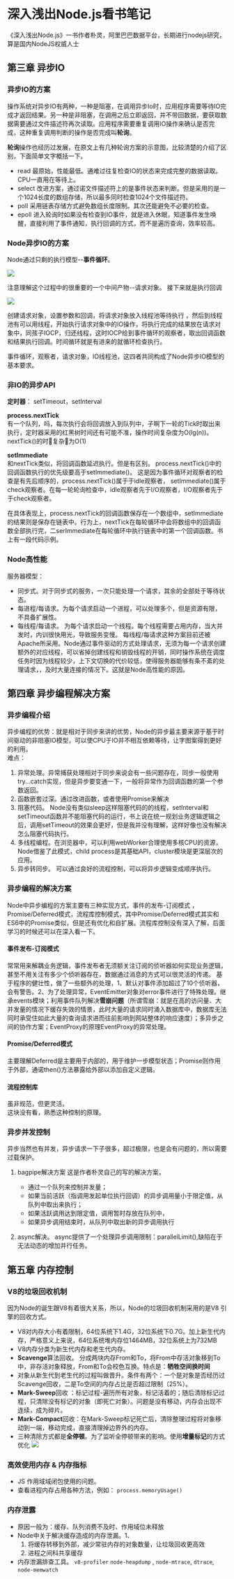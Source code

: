# 深入浅出Node.js看书笔记
《深入浅出Node.js》一书作者朴灵，阿里巴巴数据平台，长期进行nodejs研究，算是国内NodeJS权威人士

## 第三章 异步IO
### 异步IO的方案
操作系统对异步IO有两种，一种是阻塞，在调用异步Io时，应用程序需要等待IO完成才返回结果。另一种是非阻塞，在调用之后立即返回，并不带回数据，要获取数据需要通过文件描述符再次读取。应用程序需要重复调用IO操作来确认是否完成，这种重复调用判断的操作是否完成叫**轮询**。

**轮询**操作也经历过发展，在原文上有几种轮询方案的示意图，比较清楚的介绍了区别，下面简单文字概括一下。
* read 最原始，性能最低。通难过往复检查IO的状态来完成完整的数据读取。CPU一直用在等待上。
* select 改进方案，通过诺文件描述符上的是事件状态来判断。但是采用的是一个1024长度的数组存储，所以最多同时检查1024个文件描述符。
* poll 采用链表存储方式避免数组长度限制。其次还能避免不必要的检查。
* epoll 进入轮询时如果没有检查到IO事件，就是进入休眠，知道事件发生唤醒，直接利用了事件通知，执行回调的方式，而不是遍历查询，效率较高。


### Node异步IO的方案
Node通过只剩的执行模型--**事件循环**。

![](../assets/node-io.png)

注意理解这个过程中的很重要的一个中间产物--请求对象。 接下来就是执行回调

![](../assets/node-io2.png)

创建请求对象，设置参数和回调，将请求对象放入线程池等待执行 ，然后到线程池有可以用线程，开始执行请求对象中的IO操作，将执行完成的结果放在请求对象中，同孩子IOCP，归还线程，这时IOCP给到事件循环的观察者，取出回调函数和结果执行回调。时间循环就是有进来的就循环检查执行。

事件循环，观察者，请求对象，IO线程池，这四者共同构成了Node异步IO模型的基本要求。

### 非IO的异步API
**定时器**： setTimeout，setInterval

**process.nextTick**  
有一个队列，吗，每次执行会将回调放入到队列中，子啊下一轮的Tick时取出来执行，定时器采用的红黑树时间还有可能不准，操作时间复杂度为O(lg(n))。nextTick()的时􁫍复杂􀤎为O(1)

**setImmediate**  
和nextTick类似，将回调函数延迟执行。但是有区别。
process.nextTick()中的回调函数执行的优先级要高于setImmediate()。
这是因为事件循环对观察者的检查是有先后顺序的，process.nextTick()属于于idle观察者，
setImmediate()属于check观察者。在每一轮轮询检查中，idle观察者先于I/O观察者，I/O观察者先于于check观察者。

在具体表现上，process.nextTick的回调函数保存在一个数组中，setImmediate的结果则是保存在链表中。行为上，nextTick在每轮循环中会将数组中的回调函数全部执行完，二serImmediate在每轮循环中执行链表中的第一个回调函数。书上有一段代码示例。


### Node高性能
服务器模型：
* 同步式。对于同步式的服务，一次只能处理一个请求，其余的全部处于等待状态。
* 每进程/每请求。为每个请求启动一个进程，可以处理多个，但是资源有限，不具备扩展性。
* 每线程/每请求。 为每个请求启动一个线程。每个线程需要占用内存，当大并发时，内训很快用光，导致服务变慢。
每线程/每请求这种方案目前还被Apache所采用。Node通过事件驱动的方式处理请求，无须为每一个请求创建额外的对应线程，可以省掉创建线程和销毁线程的开销，同时操作系统在调度任务时因为线程较少，上下文切换的代价较低，使得服务器能够有条不紊的处理请求，，及时大量连接的情况下。这就是Node高性能的原因。



## 第四章 异步编程解决方案
### 异步编程介绍
异步编程的优势：就是相对于同步来讲的优势，Node的异步最主要来源于基于时间驱动的非阻塞IO模型，可以使CPU于IO并不相互依赖等待，让字图案得到更好的利用。  
难点：
1. 异常处理。异常捕获处理相对于同步来说会有一些问题存在，同步一般使用try...catch实现，但是异步要变通一下，一般将异常作为回调函数的第一个参数返回。
2. 函数嵌套过深。通过改进函数，或者使用Promise来解决
3. 阻塞代码。 Node没有类似sleep这样阻塞代码的的线程，setInterval和setTimeout函数并不能阻塞代码的运行，书上说在统一规划业务逻辑逻辑之后，调用setTimeout的效果会更好，但是我并没有理解，这样好像也没有解决怎么阻塞代码执行。
4. 多线程编程。在浏览器中，可以利用webWorker合理使用多核CPU的资源，Node借鉴了此模式，child process是其基础API，cluster模块是更深层次的应用。
5. 异步转同步。 可以通过良好的流程控制，可以将异步逻辑变成顺序执行。

### 异步编程的解决方案
Node中异步编程的方案主要有三种实现方式，事件的发布-订阅模式 ，Promise/Deferred模式，流程库控制模式，其中Promise/Deferred模式其实和ES6中的Promise类似，但是还有优化和自扩展。流程库控制没有深入了解，后面学习的时候还可以在深入看一下。
#### 事件发布-订阅模式
常常用来解耦业务逻辑，事件发布者无须额关注订阅的侦听器如何实现业务逻辑，甚至不用关注有多少个侦听器存在，数据通过消息的方式可以很灵活的传递。
基于程序的健壮性，做了一些额外的处理，1、默认对事件添加超过了10个侦听器，会有警告。2、为了处理异常，EventEmitter对象对error事件进行了特殊处理。继承events模块；利用事件队列解决**雪崩问题**（所谓雪崩：就是在高的访问量、大并发量的情况下缓存失效的情景，此时大量的请求同时涌入数据库中，数据库无法同时承受住如此大量的查询请求进而往前影响到网站整体的响应速度）；多异步之间的协作方案；EventProxy的原理EventProxy的异常处理。

#### Promise/Deferred模式
主要理解Deferred是主要用于内部的，用于维护一步模型状态；Promise则作用于外部，通诺then()方法暴露给外部以添加自定义逻辑。

#### 流程控制库
虽非规范，但更灵活。  
这块没有看，熟悉这种控制的原理。

### 异步并发控制
异步当然也有并发，异步请求一下子很多，超过极限，也是会有问题的，所以需要过载保护。
1. bagpipe解决方案
这是作者朴灵自己的写的解决方案，

   * 通过一个队列来控制并发量；
   * 如果当前活跃（指调用发起单位执行回调）的异步调用量小于限定值，从队列中取出来执行；
   * 如果活跃调用达到限定值，调用暂时存放在队列中，
   * 如果异步调用结束时，从队列中取出新的异步调用执行

2. async解决。 async提供了一个处理异步调用限制：parallelLimit(),缺陷在于无法动态的增加并行任务。





## 第五章 内存控制

### V8的垃圾回收机制
因为Node的诞生跟V8有着很大关系，所以，Node的垃圾回收机制采用的是V8 引擎的回收方式。  
* V8对内存大小有着限制，64位系统下1.4G，32位系统下0.7G。加上新生代内存，严格意义上来说，64位系统堆内存位1464MB，32位系统上为732MB
* V8内存分类为新生代内存和老生代内存。
* **Scavenge**算法回收。 分成两块内存From和To，将From中存活对象移到To中，非存活对象释放，From和To会校色互换。特点是：**牺牲空间换时间**
* 对象从新生代到老生代的过程叫做晋升。条件有两个：一个是对象是否经历过Scavenge回收，二是To空间的内存占比是否超过限制（25%）。
* **Mark-Sweep**回收 ：标记过程-遍历所有对象，标记活着的；随后清除标记过程，只清除没有标记的对象（即死亡对象）。问题是没有移动，内存会出现不连续，成为碎片。
* **Mark-Compact**回收：在Mark-Sweep标记死亡后，清除整理过程将对象移动到一端，移动完成，直接清理掉边界外的内存。
* 三种清除方式都是**全停顿**。为了监听全停顿带来的影响。使用**增量标记**的方式优化
![](../assets/mark-Sweep.png)

### 高效使用内存 & 内存指标
* JS 作用域域闭包使用的问题。
* 查看进程内存占用各种方法，例如： `process.memoryUsage()`

### 内存泄露
* 原因一般为：缓存、队列消费不及时、作用域位未释放
* Node中关于解决缓存造成的内存泄漏。1、
  1. 将缓存转移到外部，减少常驻内存的对象数量，让垃圾回收更高效
  2. 进程之间科共享缓存
* 内存泄漏排查工具。 `v8-profiler` `node-heapdump` , `node-mtrace`, `dtrace`, `node-memwatch`



